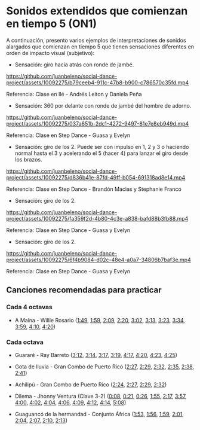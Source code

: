 # Sonidos extendidos que comienzan en tiempo 5 (ON1)

A continuación, presento varios ejemplos de interpretaciones de sonidos alargados que comienzan en tiempo 5 que tienen sensaciones diferentes en orden de impacto visual (subjetivo):


- Sensación: giro hacia atrás con ronde de jambé.

https://github.com/juanbeleno/social-dance-project/assets/10092275/b79ceeb4-911c-47b8-b900-c786570c35fd.mp4

Referencia: Clase en Ilé - Andrés Leiton y Daniela Peña


- Sensación: 360 por delante con ronde de jambé del hombre de adorno.

https://github.com/juanbeleno/social-dance-project/assets/10092275/037a651b-2dc1-4272-9497-81e7e8eb949d.mp4

Referencia: Clase en Step Dance - Guasa y Evelyn


- Sensación: giro de los 2. Puede ser con impulso en 1, 2 y 3 o haciendo normal hasta el 3 y acelerando el 5 (hacer 4) para lanzar el giro desde los brazos.

https://github.com/juanbeleno/social-dance-project/assets/10092275/d836b41e-87fd-49ff-b054-691318ad8e14.mp4

Referencia: Clase en Step Dance - Brandón Macias y Stephanie Franco


- Sensación: giro de los 2.

https://github.com/juanbeleno/social-dance-project/assets/10092275/fa359f2d-4b80-4c3e-a838-bafd88b3fb88.mp4

Referencia: Clase en Step Dance - Guasa y Evelyn


- Sensación: giro de los 2.

https://github.com/juanbeleno/social-dance-project/assets/10092275/6f4b9084-d02c-48e4-a0a7-34806b7baf3e.mp4

Referencia: Clase en Step Dance - Guasa y Evelyn


## Canciones recomendadas para practicar

### Cada 4 octavas
- A Maina - Willie Rosario ([1:49](https://youtu.be/bmUXA7aILc0?si=h-k5pKzH_AXhqpmf&t=109), [1:59](https://youtu.be/bmUXA7aILc0?si=GCXEBEGuLa-uudQX&t=119), [2:09](https://youtu.be/bmUXA7aILc0?si=v_NDJ39Y6vXqNXzz&t=129), [2:20](https://youtu.be/bmUXA7aILc0?si=ezkl0ak9AvwTxdnD&t=140), [3:02](https://youtu.be/bmUXA7aILc0?si=j2KYn16X0VbJbvb4&t=182), [3:13](https://youtu.be/bmUXA7aILc0?si=HjS5Fz-DPGruddBZ&t=193), [3:23](https://youtu.be/bmUXA7aILc0?si=6PcsBhI1-wQWB9RC&t=203), [3:34](https://youtu.be/bmUXA7aILc0?si=G-aLTfTyDrDJ66yK&t=214), [3:59](https://youtu.be/bmUXA7aILc0?si=XPkcYVH_FeIZEjOg&t=239), [4:10](https://youtu.be/bmUXA7aILc0?si=YY1UxEnrFN5YUeb8&t=250), [4:20](https://youtu.be/bmUXA7aILc0?si=zriQBWgIvKlX0ioR&t=260))


### Cada octava

- Guararé - Ray Barreto ([3:12](https://youtu.be/1G8SL5pGt80?si=doTWl-yYWDuT1y3S&t=192), [3:14](https://youtu.be/1G8SL5pGt80?si=6NwdvWlwY3EH0_Vt&t=194), [3:17](https://youtu.be/1G8SL5pGt80?si=zK-73fxaabJ7G-JZ&t=197), [3:19](https://youtu.be/1G8SL5pGt80?si=ei1_FScn7cbHIOJD&t=199), [4:17](https://youtu.be/1G8SL5pGt80?si=NZNy7RB-aPZmpzxH&t=257), [4:20](https://youtu.be/1G8SL5pGt80?si=iZHPW-3preQi0_pg&t=260), [4:23](https://youtu.be/1G8SL5pGt80?si=ectWNy3PciNUaXBS&t=263), [4:25](https://youtu.be/1G8SL5pGt80?si=td8qGgAevLPmEQxz&t=265))

- Gota de lluvia - Gran Combo de Puerto Rico ([2:27](https://youtu.be/b45njL9y8pU?si=ds5vY2OZr_eAM0PG&t=147), [2:29](https://youtu.be/b45njL9y8pU?si=lb9aJVbR2bP5n2kk&t=149), [2:32](https://youtu.be/b45njL9y8pU?si=t_-dQmujkAPMPBm4&t=152), [2:35](https://youtu.be/b45njL9y8pU?si=vh6O4FrY8GVdLPri&t=155), [2:38](https://youtu.be/b45njL9y8pU?si=wxtMqz06DUtBfg0F&t=158), [2:41](https://youtu.be/b45njL9y8pU?si=1UKqF6cbiJMTpjAG&t=161))

- Achilipú - Gran Combo de Puerto Rico ([2:24](https://youtu.be/87LR5r8WYX4?si=SCBBW4pey6ecBaO0&t=144), [2:27](https://youtu.be/87LR5r8WYX4?si=XMtZWUzkIsE9V_cT&t=147), [2:29](https://youtu.be/87LR5r8WYX4?si=i3VObP31yFKN4Tu9&t=149), [2:32](https://youtu.be/87LR5r8WYX4?si=SEODHOQqJTaU-1Xr&t=152))

- Dilema - Jhonny Ventura (Clave 3-2) ([0:08](https://youtu.be/vYNHgJ7Udcw?t=8), [0:21](https://youtu.be/vYNHgJ7Udcw?t=21), [0:26](https://youtu.be/vYNHgJ7Udcw?t=26), [1:55](https://youtu.be/vYNHgJ7Udcw?t=115), [2:17](https://youtu.be/vYNHgJ7Udcw?t=137), [3:57](https://youtu.be/vYNHgJ7Udcw?t=237), [4:00](https://youtu.be/vYNHgJ7Udcw?t=240), [4:02](https://youtu.be/vYNHgJ7Udcw?t=242), [4:04](https://youtu.be/vYNHgJ7Udcw?t=244), [4:06](https://youtu.be/vYNHgJ7Udcw?t=246), [4:09](https://youtu.be/vYNHgJ7Udcw?t=249), [4:12](https://youtu.be/vYNHgJ7Udcw?t=252), [4:14](https://youtu.be/vYNHgJ7Udcw?t=254), [5:08](https://youtu.be/vYNHgJ7Udcw?t=308))

- Guaguancó de la hermandad - Conjunto África ([1:53](https://youtu.be/1t9MhcCB_Bc?si=RX1mkLJSkih2cl-D&t=113), [1:56](https://youtu.be/1t9MhcCB_Bc?si=-sLWGWLV9W_9fN4c&t=116), [1:59](https://youtu.be/1t9MhcCB_Bc?si=48SfsyIcIE4g8IQ-&t=119), [2:01](https://youtu.be/1t9MhcCB_Bc?si=vd1OO0CnFOa3Aknq&t=121), [2:04](https://youtu.be/1t9MhcCB_Bc?si=BEenmjBTG1Op_2_4&t=124), [2:07](https://youtu.be/1t9MhcCB_Bc?si=puVdT0WqfqZG3A4I&t=127), [2:10](https://youtu.be/1t9MhcCB_Bc?si=G_2K87DpN9NBYc9o&t=130), [2:13](https://youtu.be/1t9MhcCB_Bc?si=jRR6IFFa94X5ra2L&t=133))
